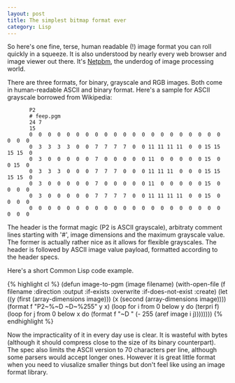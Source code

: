 ```yaml
---
layout: post
title: The simplest bitmap format ever
category: Lisp
---
```


So here's one fine, terse, human readable (!) image format you can roll quickly in a squeeze. It is also understood by nearly every web browser and image viewer out there. It's [Netpbm](https://en.wikipedia.org/wiki/Netpbm_format), the underdog of image processing world.

There are three formats, for binary, grayscale and RGB images. Both come in human-readable ASCII and binary format. Here's a sample for ASCII grayscale borrowed from Wikipedia:

```
       P2
       # feep.pgm
       24 7
       15
       0  0  0  0  0  0  0  0  0  0  0  0  0  0  0  0  0  0  0  0  0  0  0  0
       0  3  3  3  3  0  0  7  7  7  7  0  0 11 11 11 11  0  0 15 15 15 15  0
       0  3  0  0  0  0  0  7  0  0  0  0  0 11  0  0  0  0  0 15  0  0 15  0
       0  3  3  3  0  0  0  7  7  7  0  0  0 11 11 11  0  0  0 15 15 15 15  0
       0  3  0  0  0  0  0  7  0  0  0  0  0 11  0  0  0  0  0 15  0  0  0  0
       0  3  0  0  0  0  0  7  7  7  7  0  0 11 11 11 11  0  0 15  0  0  0  0
       0  0  0  0  0  0  0  0  0  0  0  0  0  0  0  0  0  0  0  0  0  0  0  0
```

The header is the format magic (P2 is ASCII grayscale), arbitraty comment lines starting with '#', image dimensions and the maximum grayscale value. The former is actually rather nice as it allows for flexible grayscales. The header is followed by ASCII image value payload, formatted according to the header specs.

Here's a short Common Lisp code example.

{% highlight cl %}
(defun image-to-pgm (image filename)
  (with-open-file (f filename :direction :output :if-exists :overwrite :if-does-not-exist :create)
    (let ((y (first (array-dimensions image)))
	  (x (second (array-dimensions image))))
      (format f "P2~%~D ~D~%255" y x)
      (loop for i from 0 below y do
	   (terpri f)
	   (loop for j from 0 below x do
		(format f "~D " (- 255 (aref image i j))))))))
{% endhighlight %}

Now the impracticality of it in every day use is clear. It is wasteful with bytes (although it should compress close to the size of its binary counterpart). The spec also limits the ASCII version to 70 characters per line, although some parsers would accept longer ones. However it is great little format when you need to viusalize smaller things but don't feel like using an image format library.

